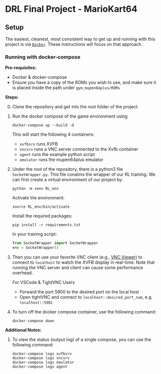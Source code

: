 # DRL Final Project - MarioKart64

## Setup

The easiest, cleanest, most consistent way to get up and running with this project is via [`Docker`](https://docs.docker.com/). These instructions will focus on that approach.

### Running with docker-compose

**Pre-requisites:**
- Docker & docker-compose
- Ensure you have a copy of the ROMs you wish to use, and make sure it is placed inside the path under `gym_mupen64plus/ROMs` 

**Steps:**

0. Clone the repository and get into the root folder of the project.

1. Run the docker compose of the game environment using

    ```
    docker-compose up --build -d
    ```

    This will start the following 4 containers:
    - `xvfbsrv` runs XVFB
    - `vncsrv` runs a VNC server connected to the Xvfb container
    - `agent` runs the example python script
    - `emulator` runs the mupen64plus emulator

2. Under the root of the repository, there is a python3 file `SocketWrapper.py`. This file conatins the wrapper of our RL training. We can first create a virtual environment of our project by:

    ```
    python -m venv RL_env
    ```

    Activate the environment:
    ```
    source RL_env/bin/activate
    ```

    Install the required packages:
    ```
    pip install -r requirements.txt
    ```

    In your training script:
    ``` python
    from SocketWrapper import SocketWrapper
    env = SocketWrapper()
    ```

3. Then you can use your favorite VNC client (e.g., [VNC Viewer](https://www.realvnc.com/en/connect/download/viewer/)) to connect to `localhost` to watch the XVFB display in real-time. Note that running the VNC server and client can cause some performance overhead.

    For VSCode & TightVNC Users
    - Forward the port 5900 to the desired port on the local host
    - Open tightVNC and connect to `localhost::desired_port_num`, e.g. `localhost::5901`

4. To turn off the docker compose container, use the following command:

    ```
    docker-compose down
    ```

**Additional Notes:**

1. To view the status (output log) of a single compose, you can use the following command:

    ```
    docker-compose logs xvfbsrv
    docker-compose logs vncsrv
    docker-compose logs emulator
    docker-compose logs agent
    ```
